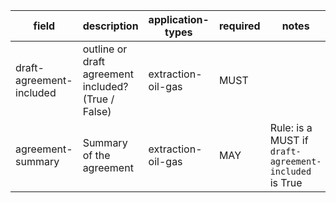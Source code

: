 | field | description | application-types | required | notes |
| --- | --- | --- | --- | --- |
| draft-agreement-included | outline or draft agreement included? (True / False) | extraction-oil-gas | MUST | |
| agreement-summary | Summary of the agreement | extraction-oil-gas | MAY | Rule: is a MUST if `draft-agreement-included` is True |
